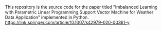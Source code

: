 This repository is the source code for the paper titled "Imbalanced Learning with Parametric Linear Programming Support Vector Machine for Weather Data Application" implemented in Python. 
https://link.springer.com/article/10.1007/s42979-020-00381-y
